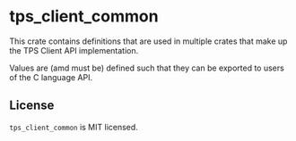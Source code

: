 # tps_client_common

This crate contains definitions that are used in multiple crates that make up
the TPS Client API implementation.

Values are (amd must be) defined such that they can be exported to users of
the C language API.

## License

`tps_client_common` is MIT licensed.